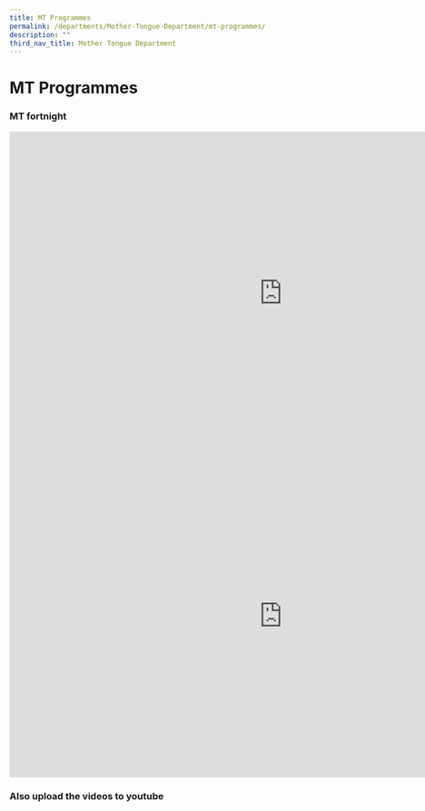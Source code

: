 ```yaml
---
title: MT Programmes
permalink: /departments/Mother-Tongue-Department/mt-programmes/
description: ""
third_nav_title: Mother Tongue Department
---
```

# MT Programmes

### MT fortnight

<iframe allowfullscreen="true" height="569" width="960" frameborder="0" src="https://docs.google.com/presentation/d/e/2PACX-1vQdw_jSSjeNp6hWLQ6iT-21qY4DBQIYuDksFL9-let7SPhhbven6EO_8kzxhD6j-ngNQfn6gv1QDvgB/embed?start=true&amp;loop=true&amp;delayms=5000"></iframe>

<iframe allowfullscreen="true" height="569" width="960" frameborder="0" src="https://docs.google.com/presentation/d/e/2PACX-1vQ1ceer2VWWjNF6sY_YXkuEq5RYRhPKpHbqXOtiShY3juGyjLAOuAYolmwlB26y4q4bLDKTeVYGXoxR/embed?start=true&amp;loop=true&amp;delayms=5000"></iframe>


### Also upload the videos to youtube